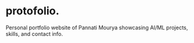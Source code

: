 # protofolio.
Personal portfolio website of Pannati Mourya showcasing AI/ML projects, skills, and contact info.
